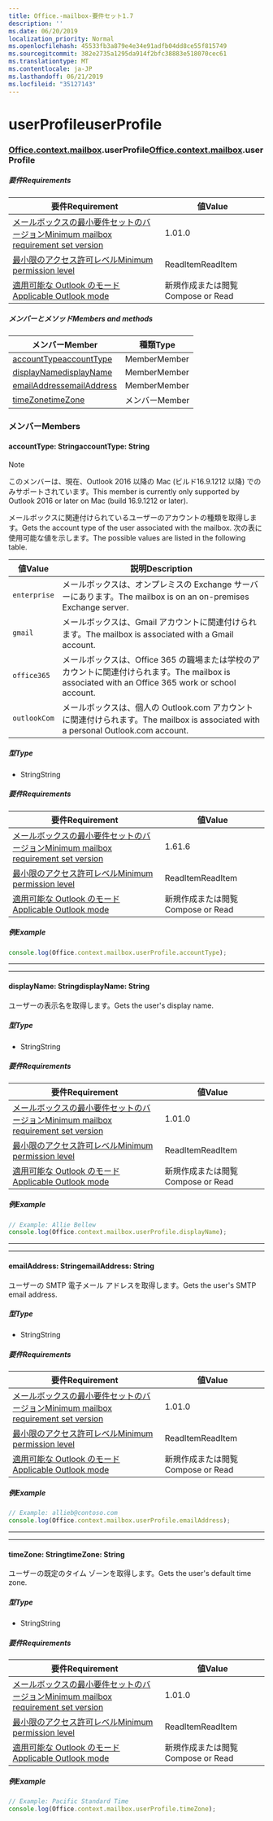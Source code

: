 ```yaml
---
title: Office.-mailbox-要件セット1.7
description: ''
ms.date: 06/20/2019
localization_priority: Normal
ms.openlocfilehash: 45533fb3a879e4e34e91adfb04dd8ce55f815749
ms.sourcegitcommit: 382e2735a1295da914f2bfc38883e518070cec61
ms.translationtype: MT
ms.contentlocale: ja-JP
ms.lasthandoff: 06/21/2019
ms.locfileid: "35127143"
---
```

# <a name="userprofile"></a><span data-ttu-id="838db-102">userProfile</span><span class="sxs-lookup"><span data-stu-id="838db-102">userProfile</span></span>

### <a name="officeofficemdcontextofficecontextmdmailboxofficecontextmailboxmduserprofile"></a><span data-ttu-id="838db-103">[Office](Office.md)[.context](Office.context.md)[.mailbox](Office.context.mailbox.md).userProfile</span><span class="sxs-lookup"><span data-stu-id="838db-103">[Office](Office.md)[.context](Office.context.md)[.mailbox](Office.context.mailbox.md).userProfile</span></span>

##### <a name="requirements"></a><span data-ttu-id="838db-104">要件</span><span class="sxs-lookup"><span data-stu-id="838db-104">Requirements</span></span>

|<span data-ttu-id="838db-105">要件</span><span class="sxs-lookup"><span data-stu-id="838db-105">Requirement</span></span>| <span data-ttu-id="838db-106">値</span><span class="sxs-lookup"><span data-stu-id="838db-106">Value</span></span>|
|---|---|
|[<span data-ttu-id="838db-107">メールボックスの最小要件セットのバージョン</span><span class="sxs-lookup"><span data-stu-id="838db-107">Minimum mailbox requirement set version</span></span>](/office/dev/add-ins/reference/requirement-sets/outlook-api-requirement-sets)| <span data-ttu-id="838db-108">1.0</span><span class="sxs-lookup"><span data-stu-id="838db-108">1.0</span></span>|
|[<span data-ttu-id="838db-109">最小限のアクセス許可レベル</span><span class="sxs-lookup"><span data-stu-id="838db-109">Minimum permission level</span></span>](/outlook/add-ins/understanding-outlook-add-in-permissions)| <span data-ttu-id="838db-110">ReadItem</span><span class="sxs-lookup"><span data-stu-id="838db-110">ReadItem</span></span>|
|[<span data-ttu-id="838db-111">適用可能な Outlook のモード</span><span class="sxs-lookup"><span data-stu-id="838db-111">Applicable Outlook mode</span></span>](/outlook/add-ins/#extension-points)| <span data-ttu-id="838db-112">新規作成または閲覧</span><span class="sxs-lookup"><span data-stu-id="838db-112">Compose or Read</span></span>|

##### <a name="members-and-methods"></a><span data-ttu-id="838db-113">メンバーとメソッド</span><span class="sxs-lookup"><span data-stu-id="838db-113">Members and methods</span></span>

| <span data-ttu-id="838db-114">メンバー</span><span class="sxs-lookup"><span data-stu-id="838db-114">Member</span></span> | <span data-ttu-id="838db-115">種類</span><span class="sxs-lookup"><span data-stu-id="838db-115">Type</span></span> |
|--------|------|
| [<span data-ttu-id="838db-116">accountType</span><span class="sxs-lookup"><span data-stu-id="838db-116">accountType</span></span>](#accounttype-string) | <span data-ttu-id="838db-117">Member</span><span class="sxs-lookup"><span data-stu-id="838db-117">Member</span></span> |
| [<span data-ttu-id="838db-118">displayName</span><span class="sxs-lookup"><span data-stu-id="838db-118">displayName</span></span>](#displayname-string) | <span data-ttu-id="838db-119">Member</span><span class="sxs-lookup"><span data-stu-id="838db-119">Member</span></span> |
| [<span data-ttu-id="838db-120">emailAddress</span><span class="sxs-lookup"><span data-stu-id="838db-120">emailAddress</span></span>](#emailaddress-string) | <span data-ttu-id="838db-121">Member</span><span class="sxs-lookup"><span data-stu-id="838db-121">Member</span></span> |
| [<span data-ttu-id="838db-122">timeZone</span><span class="sxs-lookup"><span data-stu-id="838db-122">timeZone</span></span>](#timezone-string) | <span data-ttu-id="838db-123">メンバー</span><span class="sxs-lookup"><span data-stu-id="838db-123">Member</span></span> |

### <a name="members"></a><span data-ttu-id="838db-124">メンバー</span><span class="sxs-lookup"><span data-stu-id="838db-124">Members</span></span>

#### <a name="accounttype-string"></a><span data-ttu-id="838db-125">accountType: String</span><span class="sxs-lookup"><span data-stu-id="838db-125">accountType: String</span></span>

> [!NOTE]
> <span data-ttu-id="838db-126">このメンバーは、現在、Outlook 2016 以降の Mac (ビルド16.9.1212 以降) でのみサポートされています。</span><span class="sxs-lookup"><span data-stu-id="838db-126">This member is currently only supported by Outlook 2016 or later on Mac (build 16.9.1212 or later).</span></span>

<span data-ttu-id="838db-127">メールボックスに関連付けられているユーザーのアカウントの種類を取得します。</span><span class="sxs-lookup"><span data-stu-id="838db-127">Gets the account type of the user associated with the mailbox.</span></span> <span data-ttu-id="838db-128">次の表に使用可能な値を示します。</span><span class="sxs-lookup"><span data-stu-id="838db-128">The possible values are listed in the following table.</span></span>

| <span data-ttu-id="838db-129">値</span><span class="sxs-lookup"><span data-stu-id="838db-129">Value</span></span> | <span data-ttu-id="838db-130">説明</span><span class="sxs-lookup"><span data-stu-id="838db-130">Description</span></span> |
|-------|-------------|
| `enterprise` | <span data-ttu-id="838db-131">メールボックスは、オンプレミスの Exchange サーバーにあります。</span><span class="sxs-lookup"><span data-stu-id="838db-131">The mailbox is on an on-premises Exchange server.</span></span> |
| `gmail` | <span data-ttu-id="838db-132">メールボックスは、Gmail アカウントに関連付けられます。</span><span class="sxs-lookup"><span data-stu-id="838db-132">The mailbox is associated with a Gmail account.</span></span> |
| `office365` | <span data-ttu-id="838db-133">メールボックスは、Office 365 の職場または学校のアカウントに関連付けられます。</span><span class="sxs-lookup"><span data-stu-id="838db-133">The mailbox is associated with an Office 365 work or school account.</span></span> |
| `outlookCom` | <span data-ttu-id="838db-134">メールボックスは、個人の Outlook.com アカウントに関連付けられます。</span><span class="sxs-lookup"><span data-stu-id="838db-134">The mailbox is associated with a personal Outlook.com account.</span></span> |

##### <a name="type"></a><span data-ttu-id="838db-135">型</span><span class="sxs-lookup"><span data-stu-id="838db-135">Type</span></span>

*   <span data-ttu-id="838db-136">String</span><span class="sxs-lookup"><span data-stu-id="838db-136">String</span></span>

##### <a name="requirements"></a><span data-ttu-id="838db-137">要件</span><span class="sxs-lookup"><span data-stu-id="838db-137">Requirements</span></span>

|<span data-ttu-id="838db-138">要件</span><span class="sxs-lookup"><span data-stu-id="838db-138">Requirement</span></span>| <span data-ttu-id="838db-139">値</span><span class="sxs-lookup"><span data-stu-id="838db-139">Value</span></span>|
|---|---|
|[<span data-ttu-id="838db-140">メールボックスの最小要件セットのバージョン</span><span class="sxs-lookup"><span data-stu-id="838db-140">Minimum mailbox requirement set version</span></span>](/office/dev/add-ins/reference/requirement-sets/outlook-api-requirement-sets)| <span data-ttu-id="838db-141">1.6</span><span class="sxs-lookup"><span data-stu-id="838db-141">1.6</span></span> |
|[<span data-ttu-id="838db-142">最小限のアクセス許可レベル</span><span class="sxs-lookup"><span data-stu-id="838db-142">Minimum permission level</span></span>](/outlook/add-ins/understanding-outlook-add-in-permissions)| <span data-ttu-id="838db-143">ReadItem</span><span class="sxs-lookup"><span data-stu-id="838db-143">ReadItem</span></span>|
|[<span data-ttu-id="838db-144">適用可能な Outlook のモード</span><span class="sxs-lookup"><span data-stu-id="838db-144">Applicable Outlook mode</span></span>](/outlook/add-ins/#extension-points)| <span data-ttu-id="838db-145">新規作成または閲覧</span><span class="sxs-lookup"><span data-stu-id="838db-145">Compose or Read</span></span>|

##### <a name="example"></a><span data-ttu-id="838db-146">例</span><span class="sxs-lookup"><span data-stu-id="838db-146">Example</span></span>

```javascript
console.log(Office.context.mailbox.userProfile.accountType);
```

---
---

#### <a name="displayname-string"></a><span data-ttu-id="838db-147">displayName: String</span><span class="sxs-lookup"><span data-stu-id="838db-147">displayName: String</span></span>

<span data-ttu-id="838db-148">ユーザーの表示名を取得します。</span><span class="sxs-lookup"><span data-stu-id="838db-148">Gets the user's display name.</span></span>

##### <a name="type"></a><span data-ttu-id="838db-149">型</span><span class="sxs-lookup"><span data-stu-id="838db-149">Type</span></span>

*   <span data-ttu-id="838db-150">String</span><span class="sxs-lookup"><span data-stu-id="838db-150">String</span></span>

##### <a name="requirements"></a><span data-ttu-id="838db-151">要件</span><span class="sxs-lookup"><span data-stu-id="838db-151">Requirements</span></span>

|<span data-ttu-id="838db-152">要件</span><span class="sxs-lookup"><span data-stu-id="838db-152">Requirement</span></span>| <span data-ttu-id="838db-153">値</span><span class="sxs-lookup"><span data-stu-id="838db-153">Value</span></span>|
|---|---|
|[<span data-ttu-id="838db-154">メールボックスの最小要件セットのバージョン</span><span class="sxs-lookup"><span data-stu-id="838db-154">Minimum mailbox requirement set version</span></span>](/office/dev/add-ins/reference/requirement-sets/outlook-api-requirement-sets)| <span data-ttu-id="838db-155">1.0</span><span class="sxs-lookup"><span data-stu-id="838db-155">1.0</span></span>|
|[<span data-ttu-id="838db-156">最小限のアクセス許可レベル</span><span class="sxs-lookup"><span data-stu-id="838db-156">Minimum permission level</span></span>](/outlook/add-ins/understanding-outlook-add-in-permissions)| <span data-ttu-id="838db-157">ReadItem</span><span class="sxs-lookup"><span data-stu-id="838db-157">ReadItem</span></span>|
|[<span data-ttu-id="838db-158">適用可能な Outlook のモード</span><span class="sxs-lookup"><span data-stu-id="838db-158">Applicable Outlook mode</span></span>](/outlook/add-ins/#extension-points)| <span data-ttu-id="838db-159">新規作成または閲覧</span><span class="sxs-lookup"><span data-stu-id="838db-159">Compose or Read</span></span>|

##### <a name="example"></a><span data-ttu-id="838db-160">例</span><span class="sxs-lookup"><span data-stu-id="838db-160">Example</span></span>

```javascript
// Example: Allie Bellew
console.log(Office.context.mailbox.userProfile.displayName);
```

---
---

#### <a name="emailaddress-string"></a><span data-ttu-id="838db-161">emailAddress: String</span><span class="sxs-lookup"><span data-stu-id="838db-161">emailAddress: String</span></span>

<span data-ttu-id="838db-162">ユーザーの SMTP 電子メール アドレスを取得します。</span><span class="sxs-lookup"><span data-stu-id="838db-162">Gets the user's SMTP email address.</span></span>

##### <a name="type"></a><span data-ttu-id="838db-163">型</span><span class="sxs-lookup"><span data-stu-id="838db-163">Type</span></span>

*   <span data-ttu-id="838db-164">String</span><span class="sxs-lookup"><span data-stu-id="838db-164">String</span></span>

##### <a name="requirements"></a><span data-ttu-id="838db-165">要件</span><span class="sxs-lookup"><span data-stu-id="838db-165">Requirements</span></span>

|<span data-ttu-id="838db-166">要件</span><span class="sxs-lookup"><span data-stu-id="838db-166">Requirement</span></span>| <span data-ttu-id="838db-167">値</span><span class="sxs-lookup"><span data-stu-id="838db-167">Value</span></span>|
|---|---|
|[<span data-ttu-id="838db-168">メールボックスの最小要件セットのバージョン</span><span class="sxs-lookup"><span data-stu-id="838db-168">Minimum mailbox requirement set version</span></span>](/office/dev/add-ins/reference/requirement-sets/outlook-api-requirement-sets)| <span data-ttu-id="838db-169">1.0</span><span class="sxs-lookup"><span data-stu-id="838db-169">1.0</span></span>|
|[<span data-ttu-id="838db-170">最小限のアクセス許可レベル</span><span class="sxs-lookup"><span data-stu-id="838db-170">Minimum permission level</span></span>](/outlook/add-ins/understanding-outlook-add-in-permissions)| <span data-ttu-id="838db-171">ReadItem</span><span class="sxs-lookup"><span data-stu-id="838db-171">ReadItem</span></span>|
|[<span data-ttu-id="838db-172">適用可能な Outlook のモード</span><span class="sxs-lookup"><span data-stu-id="838db-172">Applicable Outlook mode</span></span>](/outlook/add-ins/#extension-points)| <span data-ttu-id="838db-173">新規作成または閲覧</span><span class="sxs-lookup"><span data-stu-id="838db-173">Compose or Read</span></span>|

##### <a name="example"></a><span data-ttu-id="838db-174">例</span><span class="sxs-lookup"><span data-stu-id="838db-174">Example</span></span>

```javascript
// Example: allieb@contoso.com
console.log(Office.context.mailbox.userProfile.emailAddress);
```

---
---

#### <a name="timezone-string"></a><span data-ttu-id="838db-175">timeZone: String</span><span class="sxs-lookup"><span data-stu-id="838db-175">timeZone: String</span></span>

<span data-ttu-id="838db-176">ユーザーの既定のタイム ゾーンを取得します。</span><span class="sxs-lookup"><span data-stu-id="838db-176">Gets the user's default time zone.</span></span>

##### <a name="type"></a><span data-ttu-id="838db-177">型</span><span class="sxs-lookup"><span data-stu-id="838db-177">Type</span></span>

*   <span data-ttu-id="838db-178">String</span><span class="sxs-lookup"><span data-stu-id="838db-178">String</span></span>

##### <a name="requirements"></a><span data-ttu-id="838db-179">要件</span><span class="sxs-lookup"><span data-stu-id="838db-179">Requirements</span></span>

|<span data-ttu-id="838db-180">要件</span><span class="sxs-lookup"><span data-stu-id="838db-180">Requirement</span></span>| <span data-ttu-id="838db-181">値</span><span class="sxs-lookup"><span data-stu-id="838db-181">Value</span></span>|
|---|---|
|[<span data-ttu-id="838db-182">メールボックスの最小要件セットのバージョン</span><span class="sxs-lookup"><span data-stu-id="838db-182">Minimum mailbox requirement set version</span></span>](/office/dev/add-ins/reference/requirement-sets/outlook-api-requirement-sets)| <span data-ttu-id="838db-183">1.0</span><span class="sxs-lookup"><span data-stu-id="838db-183">1.0</span></span>|
|[<span data-ttu-id="838db-184">最小限のアクセス許可レベル</span><span class="sxs-lookup"><span data-stu-id="838db-184">Minimum permission level</span></span>](/outlook/add-ins/understanding-outlook-add-in-permissions)| <span data-ttu-id="838db-185">ReadItem</span><span class="sxs-lookup"><span data-stu-id="838db-185">ReadItem</span></span>|
|[<span data-ttu-id="838db-186">適用可能な Outlook のモード</span><span class="sxs-lookup"><span data-stu-id="838db-186">Applicable Outlook mode</span></span>](/outlook/add-ins/#extension-points)| <span data-ttu-id="838db-187">新規作成または閲覧</span><span class="sxs-lookup"><span data-stu-id="838db-187">Compose or Read</span></span>|

##### <a name="example"></a><span data-ttu-id="838db-188">例</span><span class="sxs-lookup"><span data-stu-id="838db-188">Example</span></span>

```javascript
// Example: Pacific Standard Time
console.log(Office.context.mailbox.userProfile.timeZone);
```
